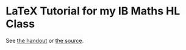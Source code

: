 # LaTeX Tutorial for my IB Maths HL Class

See [the handout](ib-maths-latex-tutorial.pdf) or [the source](ib-maths-latex-tutorial.tex).

